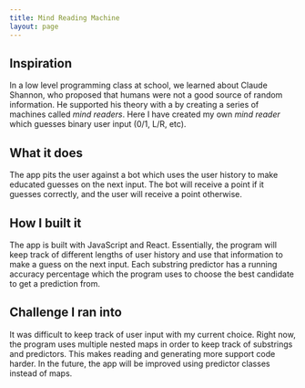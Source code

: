 ```yaml
---
title: Mind Reading Machine
layout: page
---
```


## Inspiration

In a low level programming class at school, we learned about Claude Shannon, who proposed that humans were not a good source of random information. He supported his theory with a by creating a series of machines called _mind readers_. Here I have created my own _mind reader_ which guesses binary user input (0/1, L/R, etc). 

## What it does

The app pits the user against a bot which uses the user history to make educated guesses on the next input. The bot will receive a point if it guesses correctly, and the user will receive a point otherwise. 

## How I built it

The app is built with JavaScript and React. Essentially, the program will keep track of different lengths of user history and use that information to make a guess on the next input. Each substring predictor has a running accuracy percentage which the program uses to choose the best candidate to get a prediction from. 

## Challenge I ran into

It was difficult to keep track of user input with my current choice. Right now, the program uses multiple nested maps in order to keep track of substrings and predictors. This makes reading and generating more support code harder. In the future, the app will be improved using predictor classes instead of maps. 


